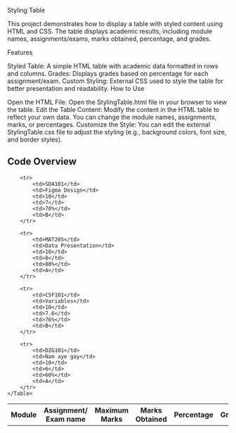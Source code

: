 Styling Table

This project demonstrates how to display a table with styled content using HTML and CSS. The table displays academic results, including module names, assignments/exams, marks obtained, percentage, and grades.

Features

Styled Table: A simple HTML table with academic data formatted in rows and columns.
Grades: Displays grades based on percentage for each assignment/exam.
Custom Styling: External CSS used to style the table for better presentation and readability.
How to Use

Open the HTML File:
Open the StylingTable.html file in your browser to view the table.
Edit the Table Content:
Modify the content in the HTML table to reflect your own data. You can change the module names, assignments, marks, or percentages.
Customize the Style:
You can edit the external StylingTable.css file to adjust the styling (e.g., background colors, font size, and border styles).




## Code Overview

<!DOCTYPE html>
<html lang="en">
<head>
    <meta charset="UTF-8">
    <meta name="viewport" content="width=device-width, initial-scale=1.0">
    <title>Styling Table</title>
    <link rel="stylesheet" href="StylingTable.css">
</head>
<body>
    <Table>
        <tr>
            <th>Module</th> 
            <th>Assignment/ Exam name</th>
            <th>Maximum Marks</th>
            <th>Marks Obtained</th>
            <th>Percentage</th>
            <th>Grade</th>
        </tr>

      
        <tr>
            <td>SDA101</td>
            <td>Figma Design</td>
            <td>10</td>
            <td>7</td>
            <td>70%</td>
            <td>B</td>
        </tr>

        <tr>
            <td>MAT205</td>
            <td>Data Presentation</td>
            <td>10</td>
            <td>8</td>
            <td>80%</td>
            <td>A</td>
        </tr>

        <tr>
            <td>CSF101</td>
            <td>Variables</td>
            <td>10</td>
            <td>7.6</td>
            <td>76%</td>
            <td>B</td>
        </tr>

        <tr>
            <td>DZG101</td>
            <td>Nam aye gay</td>
            <td>10</td>
            <td>6</td>
            <td>60%</td>
            <td>A</td>
        </tr>    
    </Table>
</body>
</html>
